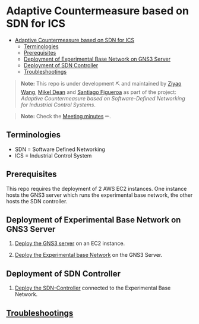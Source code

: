 # Adaptive Countermeasure based on SDN for ICS

- [Adaptive Countermeasure based on SDN for ICS](#adaptive-countermeasure-based-on-sdn-for-ics)
  - [Terminologies](#terminologies)
  - [Prerequisites](#prerequisites)
  - [Deployment of Experimental Base Network on GNS3 Server](#deployment-of-experimental-base-network-on-gns3-server)
  - [Deployment of SDN Controller](#deployment-of-sdn-controller)
  - [Troubleshootings](#troubleshootings)

> **Note:** This repo is under development ⛏ and maintained by [Ziyao Wang](ziyao.wang@se19.qmul.ac.uk), [Mikel Dean](mdeanoses@ceit.es) and [Santiago Figueroa](sfigueroa@ceit.es) as part of the project: *Adaptive Countermeasure based on Software-Defined Networking for Industrial Control Systems*.

> **Note:** Check the [Meeting minutes](./Meeting%20Minutes/) ✏.

## Terminologies

- SDN = Software Defined Networking
- ICS = Industrial Control System

## Prerequisites

This repo requires the deployment of 2 AWS EC2 instances. One instance hosts the GNS3 server which runs the experimental base network, the other hosts the SDN controller.

## Deployment of Experimental Base Network on GNS3 Server

1. [Deploy the GNS3 server](./GNS3ServerDeployment/README.md) on an EC2 instance.

2. [Deploy the Experimental base Network](./GNS3Network/README.md) on the GNS3 Server.

## Deployment of SDN Controller

1. [Deploy the SDN-Controller](./SDNDeployment/README.md) connected to the Experimental Base Network.

## [Troubleshootings](./Troubleshootings/README.md)
